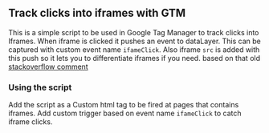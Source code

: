 ## Track clicks into iframes with GTM
This is a simple script to be used in Google Tag Manager to track clicks into Iframes.
When iframe is clicked it pushes an event to dataLayer. This can be captured with custom event name `ifameClick`. Also iframe `src` is added with this push so it lets you to differentiate iframes if you need.
based on that old [stackoverflow comment](https://stackoverflow.com/a/3031763/2943345)

### Using the script
Add the script as a Custom html tag to be fired at pages that contains iframes.
Add custom trigger based on event name `ifameClick` to catch iframe clicks.
